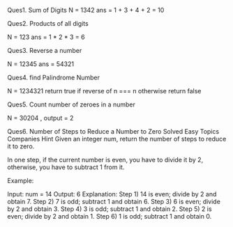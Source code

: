  Ques1. Sum of Digits 
  N = 1342 ans = 1 + 3 + 4 + 2 = 10

Ques2. Products of all digits

N = 123 ans = 1 * 2 * 3 = 6

Ques3. Reverse a number

N = 12345 ans = 54321

Ques4. find Palindrome Number

N = 1234321 return true if reverse of n === n otherwise return false

Ques5. Count number of zeroes in a number

N = 30204 , output = 2 

Ques6. Number of Steps to Reduce a Number to Zero
Solved
Easy
Topics
Companies
Hint
Given an integer num, return the number of steps to reduce it to zero.

In one step, if the current number is even, you have to divide it by 2, otherwise, you have to subtract 1 from it.

Example:

Input: num = 14
Output: 6
Explanation: 
Step 1) 14 is even; divide by 2 and obtain 7. 
Step 2) 7 is odd; subtract 1 and obtain 6.
Step 3) 6 is even; divide by 2 and obtain 3. 
Step 4) 3 is odd; subtract 1 and obtain 2. 
Step 5) 2 is even; divide by 2 and obtain 1. 
Step 6) 1 is odd; subtract 1 and obtain 0.